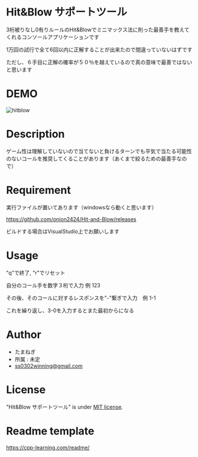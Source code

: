 # Hit&Blow サポートツール

3桁被りなし0有りルールのHit&Blowでミニマックス法に則った最善手を教えてくれるコンソールアプリケーションです

1万回の試行で全て6回以内に正解することが出来たので間違っていないはずです

ただし、６手目に正解の確率が５０％を越えているので真の意味で最善ではないと思います



# DEMO

![hitblow](https://user-images.githubusercontent.com/28826492/150795001-46ee0957-3450-418b-87a2-56c30c01450d.gif)

# Description

ゲーム性は理解していないので当てないと負けるターンでも平気で当たる可能性のないコールを推奨してくることがあります（あくまで絞るための最善手なので）


# Requirement

実行ファイルが置いてあります（windowsなら動くと思います）

https://github.com/onion2424/Hit-and-Blow/releases

ビルドする場合はVisualStudio上でお願いします

# Usage

"q"で終了, "r"でリセット

自分のコール手を数字３桁で入力 例 123

その後、そのコールに対するレスポンスを"-"繋ぎで入力　例 1-1

これを繰り返し、3-0を入力するとまた最初からになる

# Author

* たまねぎ
* 所属 : 未定
* ss0302winning@gmail.com

# License

"Hit&Blow サポートツール" is under [MIT license](https://en.wikipedia.org/wiki/MIT_License).


# Readme template 

https://cpp-learning.com/readme/
